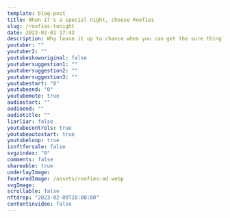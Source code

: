 ```yaml
---
template: blog-post
title: When it's a special night, choose Roofies
slug: /roofies-tonight
date: 2023-02-01 17:43
description: Why leave it up to chance when you can get the sure thing?
youtuber: ""
youtuber2: ""
youtubeshoworiginal: false
youtubersuggestion1: ""
youtubersuggestion2: ""
youtubersuggestion3: ""
youtubestart: "0"
youtubeend: "0"
youtubemute: true
audiostart: ""
audioend: ""
audiotitle: ""
liarliar: false
youtubecontrols: true
youtubeautostart: true
youtubeloop: true
isnftforsale: false
svgzindex: "0"
comments: false
shareable: true
underlayImage: 
featuredImage: /assets/roofies-ad.webp
svgImage:
scrollable: false
nftdrop: "2023-02-09T10:00:00"
contentinvideo: false
---
```








<!-- https://youtu.be/VgdB9QYKeyM -->

<!-- XjuLZwlDxh8 -->